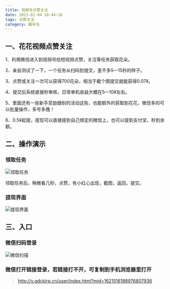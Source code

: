 ```yaml
---
title: 视频号点赞关注
date: 2023-02-04 18:44:16
tags: 点赞关注
category: 薅羊毛
---
```


## 一、花花视频点赞关注

1、利用微信进入到视频号给短视频点赞，关注等任务获取花朵。

2、亲自测试了一下，一个任务从扫码到提交，差不多5—15秒的样子。

3、点赞或关注一次可以获得700花朵，相当于截个图提交就能获得0.07¥。

4、提交后系统直接秒审核，日常单机收益大概在5—10¥左右。

5、里面还有一些新手奖励跟别的活动这些，也能额外的获取到花花，微信多的可以批量操作，多号多撸！

6、0.5¥起提，提现可以直接提到自己绑定的微信上，也可以提到支付宝，秒到余额。

## 二、操作演示

### 领取任务

![领取任务](WechatIMG362.png)

领取任务后，稍微看几秒，点赞，有小红心出现，截图，返回，提交。

### 提现界面

![提现界面](WechatIMG363.png)

## 三、入口

### 微信扫码登录

![微信扫描](WechatIMG364.jpeg)

### 微信打开链接登录，若链接打不开，可复制到手机浏览器里打开

> http://v.gdckirp.cn/user/index.html?mid=1621516188976807936
